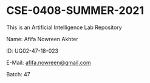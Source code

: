 # CSE-0408-SUMMER-2021
This is an Artificial Intelligence Lab Repository

Name: Afifa Nowreen Akhter

ID: UG02-47-18-023

E-Mail: afifa.nowreen@gmail.com

Batch: 47
